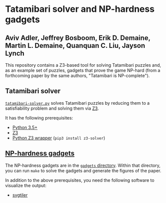 # Tatamibari solver and NP-hardness gadgets

## Aviv Adler, Jeffrey Bosboom, Erik D. Demaine, Martin L. Demaine, Quanquan C. Liu, Jayson Lynch

This repository contains a Z3-based tool for solving Tatamibari puzzles and,
as an example set of puzzles, gadgets that prove the game NP-hard
(from a forthcoming paper by the same authors, "Tatamibari is NP-complete").

## Tatamibari solver

[`tatamibari-solver.py`](tatamibari-solver.py) solves Tatamibari puzzles
by reducing them to a satisfiability problem and solving them via
[Z3](https://github.com/Z3Prover/z3).

It has the following prerequisites:
* [Python 3.5+](https://www.python.org/)
* [Z3](https://github.com/Z3Prover/z3)
* [Python Z3 wrapper](https://pypi.org/project/z3-solver/)
  (`pip3 install z3-solver`)

## [NP-hardness gadgets](gadgets)

The NP-hardness gadgets are in the [`gadgets` directory](gadgets).
Within that directory, you can run `make` to solve the gadgets and
generate the figures of the paper.

In addition to the above prerequisites, you need the following software
to visualize the output:
* [svgtiler](https://github.com/edemaine/svgtiler)
